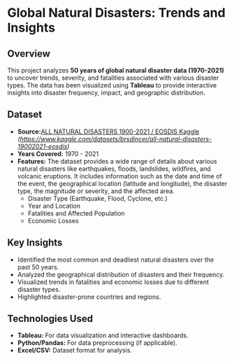 # Global Natural Disasters: Trends and Insights

## Overview
This project analyzes **50 years of global natural disaster data (1970-2021)** to uncover trends, severity, and fatalities associated with various disaster types. The data has been visualized using **Tableau** to provide interactive insights into disaster frequency, impact, and geographic distribution.

## Dataset
- **Source:**[ALL NATURAL DISASTERS 1900-2021 / EOSDIS Kaggle](#) *(https://www.kaggle.com/datasets/brsdincer/all-natural-disasters-19002021-eosdis)*
- **Years Covered:** 1970 - 2021
- **Features:**
The dataset provides a wide range of details about various natural disasters like earthquakes, floods, landslides, wildfires, and volcanic eruptions. It includes information such as the date and time of the event, the geographical location (latitude and longitude), the disaster type, the magnitude or severity, and the affected area.
  - Disaster Type (Earthquake, Flood, Cyclone, etc.)
  - Year and Location
  - Fatalities and Affected Population
  - Economic Losses 

## Key Insights
- Identified the most common and deadliest natural disasters over the past 50 years.
- Analyzed the geographical distribution of disasters and their frequency.
- Visualized trends in fatalities and economic losses due to different disaster types.
- Highlighted disaster-prone countries and regions.

## Technologies Used
- **Tableau:** For data visualization and interactive dashboards.
- **Python/Pandas:** For data preprocessing (if applicable).
- **Excel/CSV:** Dataset format for analysis.
